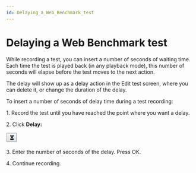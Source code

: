 ```yaml
---
id: Delaying_a_Web_Benchmark_test
---
```


# Delaying a Web Benchmark test

While recording a test, you can insert a number of seconds of waiting time. Each time the test is played back (in any playback mode), this number of seconds will elapse before the test moves to the next action.

The delay will show up as a delay action in the Edit test screen, where you can delete it, or change the duration of the delay.

To insert a number of seconds of delay time during a test recording:

1. Record the test until you have reached the point where you want a delay.

2. Click **Delay:**

![](./assets/825e6793-9366-40d9-8e9a-ed6be423e781.png)

3. Enter the number of seconds of the delay. Press OK.

4. Continue recording.